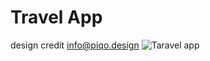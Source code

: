 # Travel App

design credit  info@piqo.design
![Taravel app](https://cdn.dribbble.com/users/1979827/screenshots/16123852/media/8e58cc08a7d2c3873d3601e09837a48f.png?compress=1&resize=1000x750)
